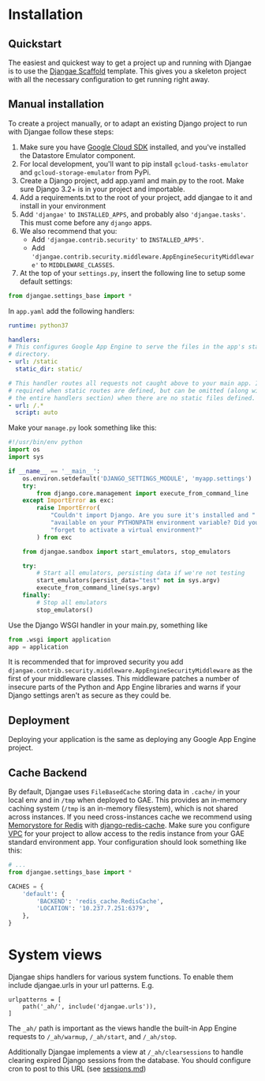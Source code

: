 # Installation

## Quickstart

The easiest and quickest way to get a project up and running with Djangae is to use the
[Djangae Scaffold](https://gitlab.com/potato-oss/djangae/djangae-scaffold) template.
This gives you a skeleton project with all the necessary configuration to get running right away.


## Manual installation

To create a project manually, or to adapt an existing Django project to run with Djangae follow these steps:

1. Make sure you have [Google Cloud SDK](https://cloud.google.com/sdk/docs/install) installed, and you've installed the Datastore Emulator component.
1. For local development, you'll want to pip install `gcloud-tasks-emulator` and `gcloud-storage-emulator` from PyPi.
1. Create a Django project, add app.yaml and main.py to the root. Make sure Django 3.2+ is in your project and importable.
1. Add a requirements.txt to the root of your project, add djangae to it and install in your environment
1. Add `'djangae'` to `INSTALLED_APPS`, and probably also `'djangae.tasks'`.  This must come before any `django` apps.
1. We also recommend that you:
    - Add `'djangae.contrib.security'` to `INSTALLED_APPS'`.
    - Add `'djangae.contrib.security.middleware.AppEngineSecurityMiddleware'` to `MIDDLEWARE_CLASSES`.
1. At the top of your `settings.py`, insert the following line to setup some default settings:

```python
from djangae.settings_base import *
```

In `app.yaml` add the following handlers:

```yml
runtime: python37

handlers:
# This configures Google App Engine to serve the files in the app's static
# directory.
- url: /static
  static_dir: static/

# This handler routes all requests not caught above to your main app. It is
# required when static routes are defined, but can be omitted (along with
# the entire handlers section) when there are no static files defined.
- url: /.*
  script: auto
```

Make your `manage.py` look something like this:

```python
#!/usr/bin/env python
import os
import sys

if __name__ == '__main__':
    os.environ.setdefault('DJANGO_SETTINGS_MODULE', 'myapp.settings')
    try:
        from django.core.management import execute_from_command_line
    except ImportError as exc:
        raise ImportError(
            "Couldn't import Django. Are you sure it's installed and "
            "available on your PYTHONPATH environment variable? Did you "
            "forget to activate a virtual environment?"
        ) from exc

    from djangae.sandbox import start_emulators, stop_emulators

    try:
        # Start all emulators, persisting data if we're not testing
        start_emulators(persist_data="test" not in sys.argv)
        execute_from_command_line(sys.argv)
    finally:
        # Stop all emulators
        stop_emulators()
```

Use the Django WSGI handler in your main.py, something like

```python
from .wsgi import application
app = application
```

It is recommended that for improved security you add `djangae.contrib.security.middleware.AppEngineSecurityMiddleware` as the first of your middleware classes. This middleware patches a number of insecure parts of the Python and App Engine libraries and warns if your Django settings aren't as secure as they could be.

## Deployment

Deploying your application is the same as deploying any Google App Engine project.

## Cache Backend

By default, Djangae uses `FileBasedCache` storing data in `.cache/` in your local env and in `/tmp` when deployed to GAE. This provides an in-memory caching system (`/tmp` is an in-memory filesystem), which is not shared across instances. If you need cross-instances cache we recommend using [Memorystore for Redis](https://cloud.google.com/memorystore/docs/redis) with [django-redis-cache](https://django-redis-cache.readthedocs.io/en/latest/index.html). Make sure you configure [VPC](https://cloud.google.com/appengine/docs/standard/python3/connecting-vpc) for your project to allow access to the redis instance from your GAE standard environment app. Your configuration should look something like this:

```python
# ...
from djangae.settings_base import *

CACHES = {
    'default': {
        'BACKEND': 'redis_cache.RedisCache',
        'LOCATION': '10.237.7.251:6379',
    },
}
```

# System views

Djangae ships handlers for various system functions. To enable them include djangae.urls in your url patterns. E.g.

```
urlpatterns = [
    path('_ah/', include('djangae.urls')),
]
```

The `_ah/` path is important as the views handle the built-in App Engine requests to `/_ah/warmup`, `/_ah/start`, and `/_ah/stop`.

Additionally Djangae implements a view at `/_ah/clearsessions` to handle clearing expired Django sessions from the database. You should
configure cron to post to this URL (see [sessions.md](sessions.md))
